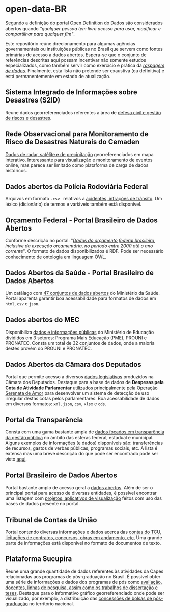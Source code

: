 # open-data-BR

Segundo a definição do portal [Open Definition](http://opendefinition.org/) do Dados são considerados abertos quando _"qualquer pessoa tem livre acesso para usar, modificar e compartilhar para qualquer fim"_.

Este repositório reúne direcionamento para algumas agências governamentais ou instituições públicas no Brasil que servem como fontes primárias de acesso a dados abertos. Espera-se que o conjunto de referências descritas aqui possam incentivar não somente estudos especializados, como também servir como exercício e prática da [_raspagem de dados_](https://en.wikipedia.org/wiki/Web_scraping). Finalmente, esta lista não pretende ser exaustiva (ou definitiva) e está permanentemente em estado de atualização.




## Sistema Integrado de Informações sobre Desastres (S2ID)

Reune dados georreferenciados referentes a área de [defesa civil e gestão de riscos e desastres](http://www.mi.gov.br/web/guest/defesa-civil/s2id).



## Rede Observacional para Monitoramento de Risco de Desastres Naturais do Cemaden

[Dados de radar, satélite e de precipitação](http://www.cemaden.gov.br/mapainterativo/) georreferenciados em mapa interativo. Interessante para visualização e monitoramento de eventos online, mas parece ser limitado como plataforma de carga de dados históricos.



## Dados abertos da Polícia Rodoviária Federal
Arquivos em formato ```.csv ``` relativos a [acidentes, infrações de trânsito](https://www.prf.gov.br/portal/dados-abertos). Um léxico
(dicionário) de termos e variáveis também está disponível.




## Orçamento Federal - Portal Brasileiro de Dados Abertos
Conforme descrição no portal: "_[Dados do orçamento federal brasileiro](http://dados.gov.br/dataset/orcamento-federal), inclusive da execução orçamentária, no período entre 2000 até o ano corrente_". O formato de dados disponibilizados é RDF. Pode ser necessário conhecimento de ontologia em linguagem OWL.





## Dados Abertos da Saúde - Portal Brasileiro de Dados Abertos
Um catálago com [47 conjuntos de dados abertos](http://dados.gov.br/harvest/dados-abertos-da-saude) do Ministério da Saúde. Portal aparenta garantir boa acessabilidade para formatos de dados em ```html```, ```csv``` e ```json```.





## Dados abertos do MEC
Disponibiliza [dados e informações públicas](http://dadosabertos.mec.gov.br/) do Ministério de Educação divididos em 3 setores: Programa Mais Educação (PME), PROUNI e PRONATEC. Consta um total de 32 conjuntos de dados, onde a maioria destes provém do PROUNI e PRONATEC. 






## Dados Abertos da Câmara dos Deputados
Portal que permite acesso a diversos [dados legislativos](https://dadosabertos.camara.leg.br/swagger/api.html) produzidos na Câmara dos Deputados. Destaque para a base de dados de **Despesas pela Cota de Atividade Parlamentar** utilizados principalmente pela [Operação Serenata de Amor](https://serenatadeamor.org/) para desenvolver um sistema de detecção de uso irregular destas cotas pelos parlamentares. Boa acessabilidade de dados em diversos formatos: ```xml```, ```json```, ```csv```, ```xlsx``` e ```ods```.





## Portal da Transparência
Consta com uma gama bastante ampla de [dados focados em transparência da gestão pública](http://transparencia.gov.br/) no âmbito das esferas federal, estadual e municipal. Alguns exemplos de informações (e dados) disponíveis são: transferências de recursos, gastos de verbas públicas, programas sociais, etc. A lista é extensa mas uma breve descrição do que pode ser encontrado pode ser visto [aqui](http://transparencia.gov.br/sobre/OQueEncontra.asp).




## Portal Brasileiro de Dados Abertos
Portal bastante amplo de acesso geral a [dados abertos](http://dados.gov.br/). Além de ser o principal portal para acesso de diversas entidades, é possível encontrar uma listagem com [projetos, aplicativos de visualização](http://dados.gov.br/aplicativos) feitos com uso das bases de dados presente no portal.





## Tribunal de Contas da União
Portal contendo diversas informações e dados acerca das [contas do TCU, licitações de contratos, concursos, obras em andamento, etc.](http://portal.tcu.gov.br/transparencia/) Uma grande parte de informações está disponível no formato de documentos de texto. 





## Plataforma Sucupira
Reune uma grande quantidade de dados referentes às atividades da Capes relacionadas aos programas de pós-graduação no Brasil. É possível obter uma série de informações e dados dos programas de pós como [avaliação, docentes, linhas de pesquisa, assim como os trabalhos de dissertação e teses](https://sucupira.capes.gov.br/sucupira/public/index.xhtml). Destaque para o informativo gráfico georreferenciado onde pode ser visualizado, por exemplo, a distribuição das [concessões de bolsas de pós-graduação](https://geocapes.capes.gov.br/geocapes/) no território nacional.